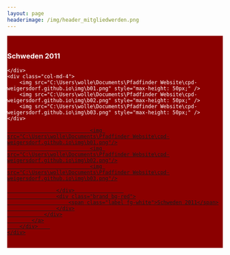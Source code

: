 ```yaml
---
layout: page
headerimage: /img/header_mitgliedwerden.png
---
```

<div class="row" style="background: #8B0000; cursor: pointer; color: #fff; padding-top: 15px; padding-bottom: 15px;" onclick="window.location.href = '/veranstaltungen/20160727-bundeslager/'">
    <div class="col-md-5 col-md-offset-1">
        <h3>Schweden 2011</h3>

    </div>
    <div class="col-md-4">
        <img src="C:\Users\wolle\Documents\Pfadfinder Website\cpd-weigersdorf.github.io\img\b01.png" style="max-height: 50px;" />
        <img src="C:\Users\wolle\Documents\Pfadfinder Website\cpd-weigersdorf.github.io\img\b02.png" style="max-height: 50px;" />
        <img src="C:\Users\wolle\Documents\Pfadfinder Website\cpd-weigersdorf.github.io\img\b03.png" style="max-height: 50px;" />
    </div>
</div>


<div class="grid">
    <div class="row">
        <div class="col-md-12">
            <a href="/Home/Error">
                <div class="tile double">
                    <div class="tile-content image-set">

                               <img src="C:\Users\wolle\Documents\Pfadfinder Website\cpd-weigersdorf.github.io\img\b01.png"/>
                               <img src="C:\Users\wolle\Documents\Pfadfinder Website\cpd-weigersdorf.github.io\img\b02.png"/>
                               <img src="C:\Users\wolle\Documents\Pfadfinder Website\cpd-weigersdorf.github.io\img\b03.png"/>

                    </div>                
                    <div class="brand bg-red">
                        <span class="label fg-white">Schweden 2011</span>
                    </div>
                </div>
            </a>
        </div>    
    </div>
</div>
